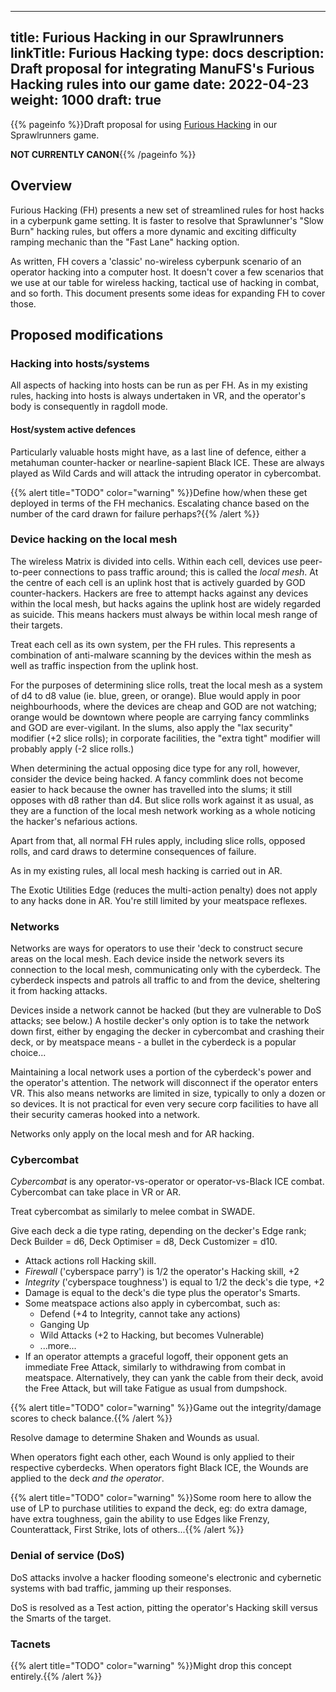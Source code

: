 
---
title: Furious Hacking in our Sprawlrunners
linkTitle: Furious Hacking
type: docs
description: Draft proposal for integrating ManuFS's Furious Hacking rules into our game
date: 2022-04-23
weight: 1000
draft: true
---

{{% pageinfo %}}Draft proposal for using [Furious Hacking](https://www.drivethrurpg.com/m/product/394371) in our Sprawlrunners game.

**NOT CURRENTLY CANON**{{% /pageinfo %}}

## Overview

Furious Hacking (FH) presents a new set of streamlined rules for host hacks in a cyberpunk game setting. It is faster to resolve that Sprawlunner's "Slow Burn" hacking rules, but offers a more dynamic and exciting difficulty ramping mechanic than the "Fast Lane" hacking option.

As written, FH covers a 'classic' no-wireless cyberpunk scenario of an operator hacking into a computer host. It doesn't cover a few scenarios that we use at our table for wireless hacking, tactical use of hacking in combat, and so forth. This document presents some ideas for expanding FH to cover those.

## Proposed modifications

### Hacking into hosts/systems

All aspects of hacking into hosts can be run as per FH. As in my existing rules, hacking into hosts is always undertaken in VR, and the operator's body is consequently in ragdoll mode.

#### Host/system active defences

Particularly valuable hosts might have, as a last line of defence, either a metahuman counter-hacker or nearline-sapient Black ICE. These are always played as Wild Cards and will attack the intruding operator in cybercombat.

{{% alert title="TODO" color="warning" %}}Define how/when these get deployed in terms of the FH mechanics. Escalating chance based on the number of the card drawn for failure perhaps?{{% /alert %}}

### Device hacking on the local mesh

The wireless Matrix is divided into cells. Within each cell, devices use peer-to-peer connections to pass traffic around; this is called the _local mesh_. At the centre of each cell is an uplink host that is actively guarded by GOD counter-hackers. Hackers are free to attempt hacks against any devices within the local mesh, but hacks agains the uplink host are widely regarded as suicide. This means hackers must always be within local mesh range of their targets.

Treat each cell as its own system, per the FH rules. This represents a combination of anti-malware scanning by the devices within the mesh as well as traffic inspection from the uplink host.

For the purposes of determining slice rolls, treat the local mesh as a system of d4 to d8 value (ie. blue, green, or orange). Blue would apply in poor neighbourhoods, where the devices are cheap and GOD are not watching; orange would be downtown where people are carrying fancy commlinks and GOD are ever-vigilant. In the slums, also apply the "lax security" modifier (+2 slice rolls); in corporate facilities, the "extra tight" modifier will probably apply (-2 slice rolls.)

When determining the actual opposing dice type for any roll, however, consider the device being hacked. A fancy commlink does not become easier to hack because the owner has travelled into the slums; it still opposes with d8 rather than d4. But slice rolls work against it as usual, as they are a function of the local mesh network working as a whole noticing the hacker's nefarious actions.

Apart from that, all normal FH rules apply, including slice rolls, opposed rolls, and card draws to determine consequences of failure. 

As in my existing rules, all local mesh hacking is carried out in AR.

The Exotic Utilities Edge (reduces the multi-action penalty) does not apply to any hacks done in AR. You're still limited by your meatspace reflexes.

### Networks

Networks are ways for operators to use their 'deck to construct secure areas on the local mesh. Each device inside the network severs its connection to the local mesh, communicating only with the cyberdeck. The cyberdeck inspects and patrols all traffic to and from the device, sheltering it from hacking attacks.

Devices inside a network cannot be hacked (but they are vulnerable to DoS attacks; see below.) A hostile decker's only option is to take the network down first, either by engaging the decker in cybercombat and crashing their deck, or by meatspace means - a bullet in the cyberdeck is a popular choice...

Maintaining a local network uses a portion of the cyberdeck's power and the operator's attention. The network will disconnect if the operator enters VR. This also means networks are limited in size, typically to only a dozen or so devices. It is not practical for even very secure corp facilities to have all their security cameras hooked into a network.

Networks only apply on the local mesh and for AR hacking. 

### Cybercombat

*Cybercombat* is any operator-vs-operator or operator-vs-Black ICE combat. Cybercombat can take place in VR or AR.

Treat cybercombat as similarly to melee combat in SWADE. 

Give each deck a die type rating, depending on the decker's Edge rank; Deck Builder = d6, Deck Optimiser = d8, Deck Customizer = d10.

* Attack actions roll Hacking skill.
* _Firewall_ ('cyberspace parry') is 1/2 the operator's Hacking skill, +2
* _Integrity_ ('cyberspace toughness') is equal to 1/2 the deck's die type, +2
* Damage is equal to the deck's die type plus the operator's Smarts.
* Some meatspace actions also apply in cybercombat, such as:
	* Defend (+4 to Integrity, cannot take any actions)
	* Ganging Up
	* Wild Attacks (+2 to Hacking, but becomes Vulnerable)
	* ...more...
* If an operator attempts a graceful logoff, their opponent gets an immediate Free Attack, similarly to withdrawing from combat in meatspace. Alternatively, they can yank the cable from their deck, avoid the Free Attack, but will take Fatigue as usual from dumpshock.

{{% alert title="TODO" color="warning" %}}Game out the integrity/damage scores to check balance.{{% /alert %}} 

Resolve damage to determine Shaken and Wounds as usual. 

When operators fight each other, each Wound is only applied to their respective cyberdecks. When operators fight Black ICE, the Wounds are applied to the deck _and the operator_. 

{{% alert title="TODO" color="warning" %}}Some room here to allow the use of LP to purchase utilities to expand the deck, eg: do extra damage, have extra toughness, gain the ability to use Edges like Frenzy, Counterattack, First Strike, lots of others...{{% /alert %}} 


### Denial of service (DoS)



DoS attacks involve a hacker flooding someone's electronic and cybernetic systems with bad traffic, jamming up their responses.

DoS is resolved as a Test action, pitting the operator's Hacking skill versus the Smarts of the target. 



### Tacnets

{{% alert title="TODO" color="warning" %}}Might drop this concept entirely.{{% /alert %}} 



